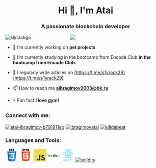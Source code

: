 <h1 align="center">Hi 👋, I'm Atai</h1>
<h3 align="center">A passionate blockchain developer</h3>
<img align="right" width="300" src="https://gamztube.files.wordpress.com/2019/02/1_ouvhfpwmk04-mcy091hxeg-2.gif">

<p align="left"> <img src="https://komarev.com/ghpvc/?username=slyrackgo&label=Profile%20views&color=0e75b6&style=flat" alt="slyrackgo" /> </p>



- 🔭 I’m currently working on **pet projects**

- 🌱 I’m currently studying in the bootcamp from Encode Club **in the bootcamp from Encode Club.**

- 📝 I regularly write articles on [https://t.me/s1yrack29](https://t.me/s1yrack29)

- 📫 How to reach me **aibragimov2003@bk.ru**

- ⚡ Fun fact **I love gym!**

<h3 align="left">Connect with me:</h3>
<p align="left">
<a href="https://linkedin.com/in/atai-ibragimov-b791911ab" target="blank"><img align="center" src="https://raw.githubusercontent.com/rahuldkjain/github-profile-readme-generator/master/src/images/icons/Social/linked-in-alt.svg" alt="atai-ibragimov-b791911ab" height="30" width="40" /></a>
<a href="https://instagram.com/ibragimovatai" target="blank"><img align="center" src="https://raw.githubusercontent.com/rahuldkjain/github-profile-readme-generator/master/src/images/icons/Social/instagram.svg" alt="ibragimovatai" height="30" width="40" /></a>
<a href="https://www.leetcode.com/killdabeat" target="blank"><img align="center" src="https://raw.githubusercontent.com/rahuldkjain/github-profile-readme-generator/master/src/images/icons/Social/leet-code.svg" alt="killdabeat" height="30" width="40" /></a>
</p>

<!-- <h3 align="left">Languages and Tools:</h3> -->
<!-- <p align="left"> <a href="https://www.w3schools.com/css/" target="_blank" rel="noreferrer"> <img src="https://raw.githubusercontent.com/devicons/devicon/master/icons/css3/css3-original-wordmark.svg" alt="css3" width="40" height="40"/> </a> <a href="https://www.w3.org/html/" target="_blank" rel="noreferrer"> <img src="https://raw.githubusercontent.com/devicons/devicon/master/icons/html5/html5-original-wordmark.svg" alt="html5" width="40" height="40"/> </a> <a href="https://developer.mozilla.org/en-US/docs/Web/JavaScript" target="_blank" rel="noreferrer"> <img src="https://raw.githubusercontent.com/devicons/devicon/master/icons/javascript/javascript-original.svg" alt="javascript" width="40" height="40"/> </a> <a href="https://nodejs.org" target="_blank" rel="noreferrer"> <img src="https://raw.githubusercontent.com/devicons/devicon/master/icons/nodejs/nodejs-original-wordmark.svg" alt="nodejs" width="40" height="40"/> </a> <a href="https://reactjs.org/" target="_blank" rel="noreferrer"> <img src="https://raw.githubusercontent.com/devicons/devicon/master/icons/react/react-original-wordmark.svg" alt="react" width="40" height="40"/> </a> </p> -->

<h3 align="left">Languages and Tools:</h3>
<p align="left">
  <a href="https://www.w3schools.com/css/" target="_blank" rel="noreferrer">
    <img src="https://raw.githubusercontent.com/devicons/devicon/master/icons/css3/css3-original-wordmark.svg" alt="css3" width="40" height="40"/>
  </a>
  <a href="https://www.w3.org/html/" target="_blank" rel="noreferrer">
    <img src="https://raw.githubusercontent.com/devicons/devicon/master/icons/html5/html5-original-wordmark.svg" alt="html5" width="40" height="40"/>
  </a>
  <a href="https://developer.mozilla.org/en-US/docs/Web/JavaScript" target="_blank" rel="noreferrer">
    <img src="https://raw.githubusercontent.com/devicons/devicon/master/icons/javascript/javascript-original.svg" alt="javascript" width="40" height="40"/>
  </a>
  <a href="https://nodejs.org" target="_blank" rel="noreferrer">
    <img src="https://raw.githubusercontent.com/devicons/devicon/master/icons/nodejs/nodejs-original-wordmark.svg" alt="nodejs" width="40" height="40"/>
  </a>
  <a href="https://reactjs.org/" target="_blank" rel="noreferrer">
    <img src="https://raw.githubusercontent.com/devicons/devicon/master/icons/react/react-original-wordmark.svg" alt="react" width="40" height="40"/>
  </a>
  <a href="https://soliditylang.org/" target="_blank" rel="noreferrer">
    <img src="https://solidity-fr.readthedocs.io/fr/latest/_images/logo.svg" alt="solidity" width="27" height="40"/>
  </a>
</p>

